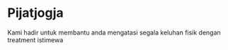 # Pijatjogja
Kami hadir untuk membantu anda mengatasi segala keluhan fisik dengan treatment istimewa
